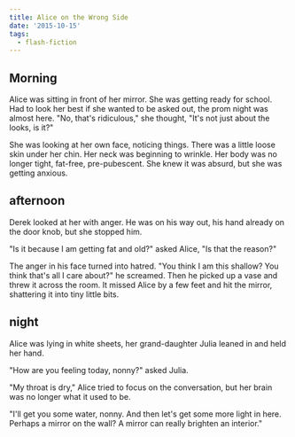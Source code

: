 ```yaml
---
title: Alice on the Wrong Side
date: '2015-10-15'
tags:
  - flash-fiction
---
```


## Morning

Alice was sitting in front of her mirror. She was getting ready for school. Had
to look her best if she wanted to be asked out, the prom night was almost here.
"No, that's ridiculous," she thought, "It's not just about the looks, is it?"

<!-- truncate -->

She was looking at her own face, noticing things. There was a little loose skin
under her chin. Her neck was beginning to wrinkle. Her body was no longer tight,
fat-free, pre-pubescent. She knew it was absurd, but she was getting anxious.

## afternoon

Derek looked at her with anger. He was on his way out, his hand already on the
door knob, but she stopped him.

"Is it because I am getting fat and old?" asked Alice, "Is that the reason?"

The anger in his face turned into hatred. "You think I am this shallow? You
think that's all I care about?" he screamed. Then he picked up a vase and threw
it across the room. It missed Alice by a few feet and hit the mirror, shattering
it into tiny little bits.

## night

Alice was lying in white sheets, her grand-daughter Julia leaned in and held her
hand.

"How are you feeling today, nonny?" asked Julia.

"My throat is dry," Alice tried to focus on the conversation, but her brain was
no longer what it used to be.

"I'll get you some water, nonny. And then let's get some more light in here.
Perhaps a mirror on the wall? A mirror can really brighten an interior."
